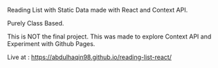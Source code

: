 Reading List with Static Data made with React and Context API.

Purely Class Based.

This is NOT the final project. This was made to explore Context API and Experiment with Github Pages.

Live at : https://abdulhaqin98.github.io/reading-list-react/
